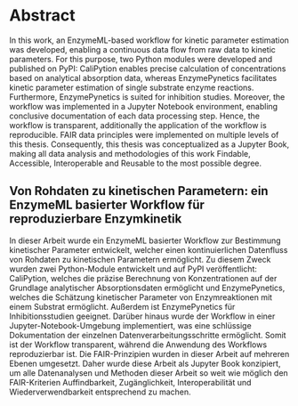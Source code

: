 # Abstract

In this work, an EnzymeML-based workflow for kinetic parameter estimation was developed, enabling a continuous data flow from raw data to kinetic parameters.
For this purpose, two Python modules were developed and published on PyPI: CaliPytion enables precise calculation of concentrations based on analytical absorption data, whereas EnzymePynetics facilitates kinetic parameter estimation of single substrate enzyme reactions. Furthermore, EnzymePynetics is suited for inhibition studies.
Moreover, the workflow was implemented in a Jupyter Notebook environment, enabling conclusive documentation of each data processing step. Hence, the workflow is transparent, additionally the application of the workflow is reproducible. FAIR data principles were implemented on multiple levels of this thesis. Consequently, this thesis was conceptualized as a Jupyter Book, making all data analysis and methodologies of this work Findable, Accessible, Interoperable and Reusable to the most possible degree.

## Von Rohdaten zu kinetischen Parametern: ein EnzymeML basierter Workflow für reproduzierbare Enzymkinetik

In dieser Arbeit wurde ein EnzymeML basierter Workflow zur Bestimmung kinetischer Parameter entwickelt, welcher einen kontinuierlichen Datenfluss von Rohdaten zu kinetischen Parametern ermöglicht.
Zu diesem Zweck wurden zwei Python-Module entwickelt und auf PyPI veröffentlicht: CaliPytion, welches die präzise Berechnung von Konzentrationen auf der Grundlage analytischer Absorptionsdaten ermöglicht und EnzymePynetics, welches die Schätzung kinetischer Parameter von Enzymreaktionen mit einem Substrat ermöglicht. Außerdem ist EnzymePynetics für Inhibitionsstudien geeignet.
Darüber hinaus wurde der Workflow in einer Jupyter-Notebook-Umgebung implementiert, was eine schlüssige Dokumentation der einzelnen Datenverarbeitungsschritte ermöglicht. Somit ist der Workflow transparent, während die Anwendung des Workflows reproduzierbar ist. Die FAIR-Prinzipien wurden in dieser Arbeit auf mehreren Ebenen umgesetzt. Daher wurde diese Arbeit als Jupyter Book konzipiert, um alle Datenanalysen und Methoden dieser Arbeit so weit wie möglich den FAIR-Kriterien Auffindbarkeit, Zugänglichkeit, Interoperabilität und Wiederverwendbarkeit entsprechend zu machen.

